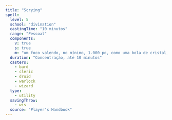 ```yaml
---
title: "Scrying"
spell:
  level: 5
  school: "divination"
  castingTime: "10 minutos"
  range: "Pessoal"
  components:
    v: true
    s: true
    m: "um foco valendo, no mínimo, 1.000 po, como uma bola de cristal, espelho de prata ou fonte cheia de água benta"
  duration: "Concentração, até 10 minutos"
  casters:
    - bard
    - cleric
    - druid
    - warlock
    - wizard
  type:
    - utility
  savingThrow:
    - wis
  source: "Player's Handbook"
---
```

